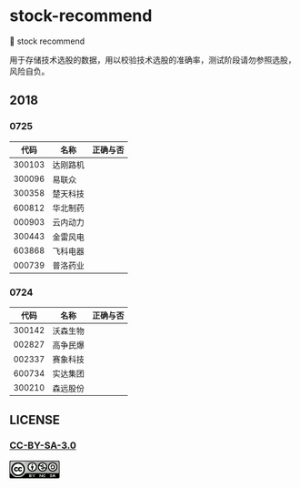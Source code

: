 # stock-recommend
:construction: stock recommend

用于存储技术选股的数据，用以校验技术选股的准确率，测试阶段请勿参照选股，风险自负。

## 2018

### 0725 

| 代码    | 名称    | 正确与否     | 
| --- | --- | --- | 
|  300103 | 达刚路机    |     |   
|  300096 |  易联众   |     |    
|  300358 |   楚天科技  |     |    
|  600812 |   华北制药  |     |    
|  000903 |   云内动力  |     |    
|  300443 |   金雷风电  |     |    
|  603868 |   飞科电器  |     |    
|  000739 |   普洛药业  |     |    

### 0724

| 代码    | 名称    | 正确与否     | 
| --- | --- | --- | 
|  300142 | 沃森生物    |     |   
|  002827 |  高争民爆   |     |    
|  002337 |   赛象科技  |     |    
|  600734 |   实达集团  |     |    
|  300210 |   森远股份  |     |

## LICENSE

### [CC-BY-SA-3.0](https://creativecommons.org/licenses/by-nc-sa/3.0/cn/)

[![](LICENSE.png)](https://creativecommons.org/licenses/by-nc-sa/3.0/cn/)
